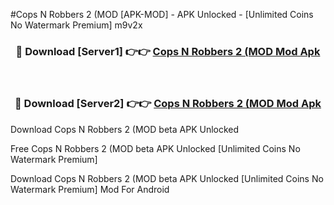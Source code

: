 #Cops N Robbers 2 (MOD [APK-MOD] - APK Unlocked - [Unlimited Coins No Watermark Premium] m9v2x



<div align="center">

<h3>🔴 Download [Server1] 👉👉 <a href="https://momento.my/?title=Cops_N_Robbers_2_(MOD">Cops N Robbers 2 (MOD Mod Apk</a></h3><br>

<h3>🔴 Download [Server2] 👉👉 <a href="https://momento.my/?title=Cops_N_Robbers_2_(MOD">Cops N Robbers 2 (MOD Mod Apk</a></h3>
</div>



Download Cops N Robbers 2 (MOD beta APK Unlocked

Free Cops N Robbers 2 (MOD beta APK Unlocked [Unlimited Coins No Watermark Premium]

Download Cops N Robbers 2 (MOD beta APK Unlocked [Unlimited Coins No Watermark Premium] Mod For Android
